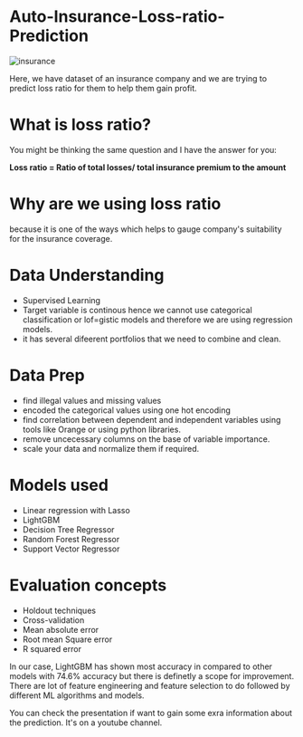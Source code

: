 # Auto-Insurance-Loss-ratio-Prediction

![insurance](https://user-images.githubusercontent.com/13045656/77262255-2538c780-6c6b-11ea-8ad5-cb6ecbed03f9.png)


Here, we have dataset of an insurance company and we are trying to predict loss ratio for them to help them gain profit.

# What is loss ratio?

You might be thinking the same question and I have the answer for you:

**Loss ratio = Ratio of total losses/ total insurance premium to the amount**

# Why are we using loss ratio

because it is one of the ways which helps to gauge company's suitability for the insurance coverage.


# Data Understanding

- Supervised Learning
- Target variable is continous hence we cannot use categorical classification or lof=gistic models and therefore we are using regression
  models.
- it has several difeerent portfolios that we need to combine and clean.

# Data Prep

- find illegal values and missing values
- encoded the categorical values using one hot encoding
- find correlation between dependent and independent variables using tools like Orange or using python libraries.
- remove uncecessary columns on the base of variable importance.
- scale your data and normalize them if required.

# Models used

- Linear regression with Lasso 
- LightGBM
- Decision Tree Regressor
- Random Forest Regressor
- Support Vector Regressor

# Evaluation concepts

- Holdout techniques
- Cross-validation
- Mean absolute error
- Root mean Square error
- R squared error

In our case, LightGBM has shown most accuracy in compared to other models with 74.6% accuracy but there is definetly a scope for improvement. There are lot of feature engineering and feature selection to do followed by different ML algorithms and models.

You can check the presentation if want to gain some exra information about the prediction. It's on a youtube channel.
